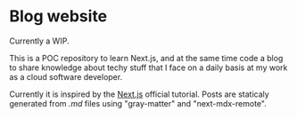 # Blog website

Currently a WIP.

This is a POC repository to learn Next.js, and at the same time code a blog
to share knowledge about techy stuff that I face on a daily basis at my
work as a cloud software developer.

Currently it is inspired by the [Next.js] official tutorial. Posts
are staticaly generated from *.md* files using "gray-matter" and
"next-mdx-remote".

[Next.js]:https://nextjs.org/docs/getting-started